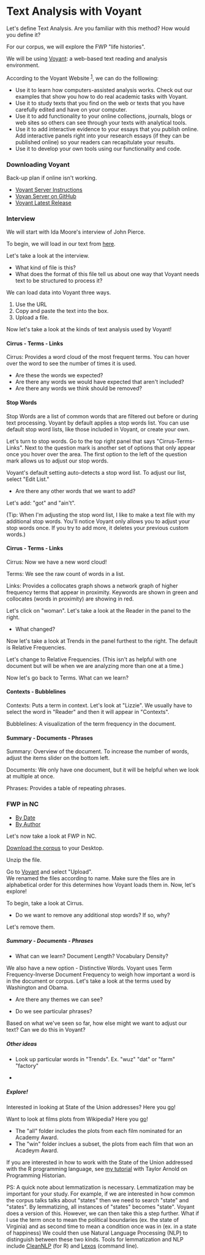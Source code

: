 # Text Analysis with Voyant 

Let's define Text Analysis. Are you familiar with this method? How would you define it?

For our corpus, we will explore the FWP "life histories". 

We will be using [Voyant](https://voyant-tools.org/):  a web-based text reading and analysis environment.

According to the Voyant Website <sup>[1](#myfootnote1)</sup>, we can do the folllowing:

- Use it to learn how computers-assisted analysis works. Check out our examples that show you how to do real academic tasks with Voyant.
- Use it to study texts that you find on the web or texts that you have carefully edited and have on your computer.
- Use it to add functionality to your online collections, journals, blogs or web sites so others can see through your texts with analytical tools.
- Use it to add interactive evidence to your essays that you publish online. Add interactive panels right into your research essays (if they can be published online) so your readers can recapitulate your results.
- Use it to develop your own tools using our functionality and code. 


### Downloading Voyant
Back-up plan if online isn't working.

- [Voyant Server Instructions](http://digihum.mcgill.ca/voyant/resources/run-your-own/voyant-server/#download)
- [Voyan Server on GitHub](https://github.com/sgsinclair/VoyantServer)
- [Voyant Latest Release](https://github.com/sgsinclair/VoyantServer/releases/tag/2.4.0-M17)


### Interview 
We will start with Ida Moore's interview of John Pierce.  

To begin, we will load in our text from [here](https://github.com/dhatwake2019/day3/blob/master/voyant/test_19380923_IdaLMoore_0659.txt).

Let's take a look at the interview. 
- What kind of file is this?  
- What does the format of this file tell us about one way that Voyant needs text to be structured to process it?

We can load data into Voyant three ways. 

1. Use the URL
2. Copy and paste the text into the box. 
3. Upload a file.


Now let's take a look at the kinds of text analysis used by Voyant!

#### Cirrus -  Terms - Links 

Cirrus:  Provides a word cloud of the most frequent terms. You can hover over the word to see the number of times it is used. 

- Are these the words we expected?
- Are there any words we would have expected that aren't included? 
- Are there any words we think should be removed?


#### Stop Words 

Stop Words are a list of common words that are filtered out before or during text processing. Voyant by default applies a stop words list. You can use default stop word lists, like those included in Voyant, or create your own.   

Let's turn to stop words. Go to the top right panel that says "Cirrus-Terms-Links". Next to the question mark is another set of options that only appear once you hover over the area. The first option to the left of the question mark allows us to adjust our stop words. 

Voyant's default setting auto-detects a stop word list. To adjust our list, select "Edit List."  

 - Are there any other words that we want to add? 

Let's add: "got" and "ain't". 

(Tip: When I'm adjusting the stop word list, I like to make a text file with my additional stop words. You'll notice Voyant only allows you to adjust your stop words once. If you try to add more, it deletes your previous custom words.)



#### Cirrus -  Terms - Links

Cirrus: Now we have a new word cloud!

Terms: We see the raw count of words in a list. 

Links: Provides a collocates graph shows a network graph of higher frequency terms that appear in proximity. Keywords are shown in green and collocates (words in proximity) are showing in red. 

Let's click on "woman". Let's take a look at the Reader in the panel to the right. 
- What changed?

Now let's take a look at Trends in the panel furthest to the right. The default is Relative Frequencies. 

Let's change to Relative Frequencies. (This isn't as helpful with one document but will be when we are analyzing more than one at a time.)

Now let's go back to Terms. What can we learn?

#### Contexts - Bubblelines 

Contexts: Puts a term in context. Let's look at "Lizzie". We usually have to select the word in "Reader" and then it will appear in "Contexts".

Bubblelines: A visualization of the term frequency in the document. 


#### Summary - Documents - Phrases
 
Summary: Overview of the document.  To increase the number of words, adjust the items slider on the bottom left. 

Documents: We only have one document, but it will be helpful when we look at multiple at once.

Phrases: Provides a table of repeating phrases. 



### FWP in NC

- [By Date]()
- [By Author]()


Let's now take a look at FWP in NC.

[Download the corpus](https://github.com/dhatwake2019/day3/blob/master/topicmodeling/texts-refined.zip) to your Desktop. 

Unzip the file.

Go to [Voyant](https://voyant-tools.org/) and select "Upload".  
We renamed the files according to name. 
Make sure the files are in alphabetical order for this determines how Voyant loads them in.  Now, let's explore!

To begin, take a look at Cirrus. 
- Do we want to remove any additional stop words? If so, why?

Let's remove them. 

##### Summary - Documents - Phrases

- What can we learn? Document Length? Vocabulary Density? 

We also have a new option - Distinctive Words. 
Voyant uses Term Frequency-Inverse Document Frequency to weigh how important a word is in the document or corpus. 
Let's take a look at the terms used by Washington and Obama. 

- Are there any themes we can see? 

- Do we see particular phrases?

Based on what we've seen so far, how else might we want to adjust our text? Can we do this in Voyant?

##### Other ideas

- Look up particular words in "Trends". Ex. "wuz" "dat" or "farm" "factory"

- 


##### Explore!

Interested in looking at State of the Union addresses? Here you [go](https://programminghistorian.org/assets/basic-text-processing-in-r/sotu_text.zip)! 

Want to look at films plots from Wikipedia? Here you [go](https://github.com/dmics/voyant/blob/master/txt.zip)! 
- The "all" folder includes the plots from each film nominated for an Academy Award.
- The "win" folder inclues a subset, the plots from each film that won an Acadeym Award. 


If you are interested in how to work with the State of the Union addressed with the R programming language, see [my tutorial](https://programminghistorian.org/lessons/basic-text-processing-in-r) with Taylor Arnold on Programming Historian. 


PS: A quick note about lemmatization is necessary. Lemmatization may be important for your study. For example, if we are interested in how common the corpus talks talks about "states" then we need to search "state" and "states". By lemmatizing, all instances of "states" becomes "state". Voyant does a version of this. However, we can then take this a step further. What if I use the term once to mean the political boundaries  (ex. the state of Virginia) and as second time to mean a condition once was in (ex. in a state of happiness) We could then use Natural Language Processing (NLP) to distinguish between these two kinds.  Tools for lemmatization and NLP include [CleanNLP](https://cran.r-project.org/web/packages/cleanNLP/index.html) (for R) and [Lexos](https://cran.r-project.org/web/packages/cleanNLP/index.html) (command line). 

